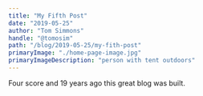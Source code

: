 ```yaml
---
title: "My Fifth Post"
date: "2019-05-25"
author: "Tom Simmons"
handle: "@tomosim"
path: "/blog/2019-05-25/my-fith-post"
primaryImage: "./home-page-image.jpg"
primaryImageDescription: "person with tent outdoors"
---
```


Four score and 19 years ago this great blog was built.
